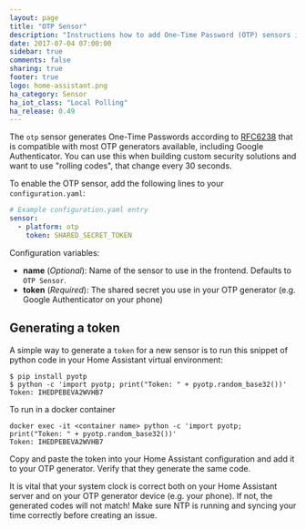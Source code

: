 ```yaml
---
layout: page
title: "OTP Sensor"
description: "Instructions how to add One-Time Password (OTP) sensors into Home Assistant."
date: 2017-07-04 07:00:00
sidebar: true
comments: false
sharing: true
footer: true
logo: home-assistant.png
ha_category: Sensor
ha_iot_class: "Local Polling"
ha_release: 0.49
---
```


The `otp` sensor generates One-Time Passwords according to [RFC6238](https://tools.ietf.org/html/rfc6238) that is compatible with most OTP generators available, including Google Authenticator. You can use this when building custom security solutions and want to use "rolling codes", that change every 30 seconds.

To enable the OTP sensor, add the following lines to your `configuration.yaml`:

```yaml
# Example configuration.yaml entry
sensor:
  - platform: otp
    token: SHARED_SECRET_TOKEN
```

Configuration variables:

- **name** (*Optional*): Name of the sensor to use in the frontend. Defaults to `OTP Sensor`.
- **token** (*Required*): The shared secret you use in your OTP generator (e.g. Google Authenticator on your phone)

## Generating a token

A simple way to generate a `token` for a new sensor is to run this snippet of python code in your Home Assistant virtual environment:

```shell
$ pip install pyotp
$ python -c 'import pyotp; print("Token: " + pyotp.random_base32())'
Token: IHEDPEBEVA2WVHB7
```
To run in a docker container
```shell
docker exec -it <container name> python -c 'import pyotp; print("Token: " + pyotp.random_base32())'
Token: IHEDPEBEVA2WVHB7
```
Copy and paste the token into your Home Assistant configuration and add it to your OTP generator. Verify that they generate the same code.

<p class='note warning'>
It is vital that your system clock is correct both on your Home Assistant server and on your OTP generator device (e.g. your phone). If not, the generated codes will not match! Make sure NTP is running and syncing your time correctly before creating an issue.
</p>

